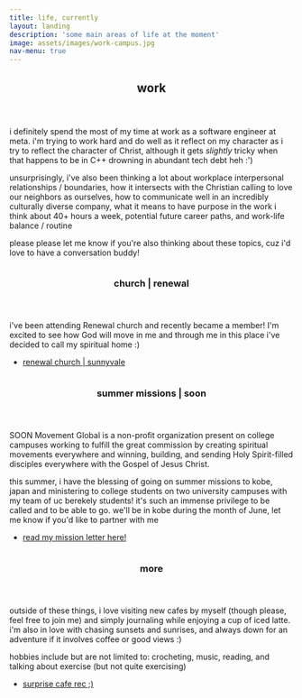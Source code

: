 ```yaml
---
title: life, currently
layout: landing
description: 'some main areas of life at the moment'
image: assets/images/work-campus.jpg
nav-menu: true
---
```


<!-- Main -->
<div id="main">

<!-- One -->
<section id="one">
  <div class="inner">
    <header class="major">
      <h2>work</h2>
    </header>
    <p>i definitely spend the most of my time at work as a software engineer at meta.
    i'm trying to work hard and do well as it reflect on my character as i try to
    reflect the character of Christ, although it gets <em>slightly</em> tricky when
    that happens to be in C++ drowning in abundant tech debt heh :') </p>
    <p>unsurprisingly, i've also been thinking a lot about workplace interpersonal
    relationships / boundaries, how it intersects with the Christian calling to love
    our neighbors as ourselves, how to communicate well in an incredibly culturally
    diverse company, what it means to have purpose in the work i think about 40+
    hours a week, potential future career paths, and work-life balance / routine</p>
    <p>please please let me know if you're also thinking about these topics, cuz i'd
    love to have a conversation buddy!</p>
  </div>
</section>

<!-- Two -->
<section id="two" class="spotlights">
  <section>
    <a href="" class="image">
      <img src="{% link assets/images/table.jpg %}" alt="" data-position="center center" />
    </a>
    <div class="content">
      <div class="inner">
        <header class="major">
          <h3>church | renewal</h3>
        </header>
        <p>i've been attending Renewal church and recently became a member! I'm
        excited to see how God will move in me and through me in this place i've
        decided to call my spiritual home :)</p>
        <ul class="actions">
          <li><a href="https://www.renewalsv.org/" class="button">renewal church | sunnyvale</a></li>
        </ul>
      </div>
    </div>
  </section>
  <section>
    <a href="" class="image">
      <img src="{% link assets/images/soon.jpg %}" alt="" data-position="top center" />
    </a>
    <div class="content">
      <div class="inner">
        <header class="major">
          <h3>summer missions | soon</h3>
        </header>
        <p>SOON Movement Global is a non-profit organization present on college campuses
        working to fulfill the great commission by creating spiritual movements
        everywhere and winning, building, and sending Holy Spirit-filled disciples
        everywhere with the Gospel of Jesus Christ.</p>
        <p>this summer, i have the blessing of going on summer missions to kobe, japan and ministering to college students on two university campuses with my team of uc berekely students! it's such an immense privilege to be called and to be able to go. we'll be in kobe during the month of June, let me know if you'd like to partner with me</p>
        <ul class="actions"><li>
          <a href="{{ site.url }}/assets/documents/summer-missions-2024.pdf" class="button">read my mission letter here!</a>
        </li></ul>
      </div>
    </div>
  </section>
  <section>
    <a href="" class="image">
      <img src="{% link assets/images/lhs-sunset.jpg %}" alt="" data-position="25% 25%" />
    </a>
    <div class="content">
      <div class="inner">
        <header class="major">
          <h3>more</h3>
        </header>
        <p>outside of these things, i love visiting new cafes by myself (though please,
        feel free to join me) and simply journaling while enjoying a cup of iced latte.
        i'm also in love with chasing sunsets and sunrises, and always down for an
        adventure if it involves coffee or good views :)</p>
        <p>hobbies include but are not limited to: crocheting, music, reading,
        and talking about exercise (but not quite exercising)</p>
        <ul class="actions"><li>
          <a href="https://maps.app.goo.gl/FVJFirSvpGH7tBCY6" class="button">surprise cafe rec ;)</a>
        </li></ul>
      </div>
    </div>
  </section>
</section>

<!-- Three
<section id="three">
  <div class="inner">
    <header class="major">
      <h2>second major section</h2>
    </header>
    <p>no photo for this one</p>
    <ul class="actions">
      <li><a href="generic.html" class="button next">yes button</a></li>
    </ul>
  </div>
</section> -->

</div>
